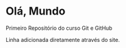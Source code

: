 # Olá, Mundo
 Primeiro Repositório do curso Git e GitHub

Linha adicionada diretamente através do site.
